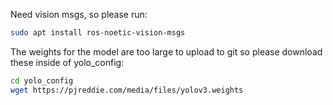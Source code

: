 Need vision msgs, so please run:
```bash
sudo apt install ros-noetic-vision-msgs
```

The weights for the model are too large to upload to git so please download these inside of yolo_config:

```bash
cd yolo_config
wget https://pjreddie.com/media/files/yolov3.weights
```